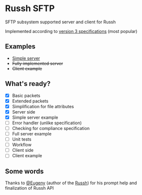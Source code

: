 # Russh SFTP
SFTP subsystem supported server and client for Russh

Implemented according to [version 3 specifications](https://filezilla-project.org/specs/draft-ietf-secsh-filexfer-02.txt) (most popular)

## Examples
- [Simple server](https://github.com/AspectUnk/russh-sftp/blob/master/examples/server.rs)
- ~~Fully implemented server~~
- ~~Client example~~

## What's ready?
- [x] Basic packets
- [x] Extended packets
- [x] Simplification for file attributes
- [x] Server side
- [x] Simple server example
- [ ] Error handler (unlike specification)
- [ ] Checking for compliance specification
- [ ] Full server example
- [ ] Unit tests
- [ ] Workflow
- [ ] Client side
- [ ] Client example

## Some words
Thanks to [@Eugeny](https://github.com/Eugeny) (author of the [Russh](https://github.com/warp-tech/russh)) for his prompt help and finalization of Russh API
